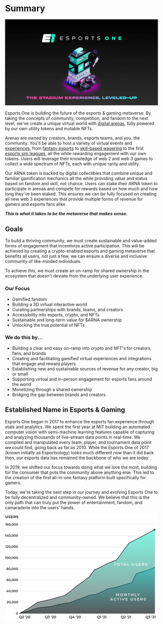 # Summary

![Building the metaverse for esports and gaming, the right way.](<.gitbook/assets/Intro Slide>)

Esports One is building the future of the esports & gaming metaverse. By taking the concepts of community, competition, and fandom to the next level, we've create a unique virtual world with [digital arenas](metaverse/metarena.md), fully powered by our own utility tokens and mutable NFTs.

Arenas are owned by creators, brands, esports teams, and you, the community. You'll be able to host a variety of virtual events and [experiences](metaverse/experiences/), from [fantasy esports](metaverse/experiences/fantasy-esports.md) to [skill-based wagering](metaverse/experiences/skill-based.md) to the first [esports sim leagues](metaverse/experiences/esports-sim.md), all the while rewarding engagement with our own tokens. Users will leverage their knowledge of web 2 and web 3 games to collect a wide spectrum of NFTs, each with unique rarity and utility.

Our ARNA token is backed by digital collectibles that combine unique and familiar gamification mechanics all the while providing value and status based on fandom and skill, not chance. Users can stake their ARNA token to participate in arenas and compete for rewards based on how much and how long they've been staked. This ensures we can be fully focused on creating all new web 3 experiences that provide multiple forms of revenue for gamers and esports fans alike.

_**This is what it takes to be the metaverse that makes sense.**_

## Goals

To build a thriving community, we must create sustainable and value-added forms of engagement that incentivize active participation. This will be achieved by creating a crypto-enabled esports and gaming metaverse that benefits all users, not just a few, we can ensure a diverse and inclusive community of like-minded individuals.

To achieve this, we must create an on-ramp for shared ownership in the ecosystem that doesn't deviate from the underlying user experience.

### Our Focus

* Gamified fandom
* Building a 3D virtual interactive world
* Curating partnerships with brands, teams, and creators
* Accessibility into esports, crypto, and NFTs
* Sustainable and long-term value for $ARNA ownership
* Unlocking the true potential of NFTs

### We do this by...

* Building a clear and easy on-ramp into crypto and NFT's for creators, fans, and brands
* Creating and facilitating gamified virtual experiences and integrations that engage and reward players
* Establishing new and sustainable sources of revenue for any creator, big or small
* Supporting virtual and in-person engagement for esports fans around the world
* Monetizing through a shared ownership
* Bridging the gap between brands and creators

## Established Name in Esports & Gaming

Esports One began in 2017 to enhance the esports fan experience through stats and analytics. We spent the first year at MIT building an automated computer vision with semi-machine learning features capable of capturing and analyzing thousands of live-stream data points in real-time. We compiled and manipulated every team, player, and tournament data point we could find, going back as far as 2010. While the Esports One of 2017 (known initially as Esportsology) looks much different now than it did back then, our esports data has remained the backbone of who we are today.

In 2019, we shifted our focus towards doing what we love the most, building for the consumer that puts the community above anything else. This led to the creation of the first all-in-one fantasy platform built specifically for gamers.

Today, we're taking the next step in our journey and evolving Esports One to be fully decentralized and community-owned. We believe that this is the only path that can truly put the power of entertainment, fandom, and camaraderie into the users' hands.

![](<.gitbook/assets/User Growth.png>)
